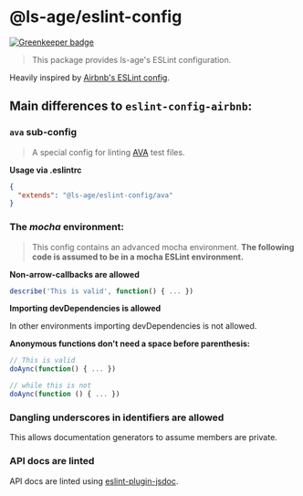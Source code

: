 # @ls-age/eslint-config

[![Greenkeeper badge](https://badges.greenkeeper.io/ls-age/eslint-config.svg)](https://greenkeeper.io/)

> This package provides ls-age's ESLint configuration.

Heavily inspired by [Airbnb's ESLint config](https://github.com/airbnb/javascript).

## Main differences to `eslint-config-airbnb`:

### `ava` sub-config

> A special config for linting [AVA](https://github.com/avajs/ava) test files.

**Usage via .eslintrc**

```json
{
  "extends": "@ls-age/eslint-config/ava"
}
```

### The *mocha* environment:

> This config contains an advanced mocha environment.
> **The following code is assumed to be in a mocha ESLint environment.**

**Non-arrow-callbacks are allowed**

```javascript
describe('This is valid', function() { ... })
```

**Importing devDependencies is allowed**

In other environments importing devDependencies is not allowed.

**Anonymous functions don't need a space before parenthesis:**

```javascript
// This is valid
doAync(function() { ... })

// while this is not
doAync(function () { ... })
```

### Dangling underscores in identifiers are allowed

This allows documentation generators to assume members are private.

### API docs are linted

API docs are linted using [eslint-plugin-jsdoc](https://github.com/LukasHechenberger/eslint-plugin-jsdoc).
